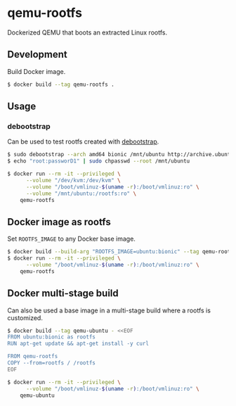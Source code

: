 # qemu-rootfs

Dockerized QEMU that boots an extracted Linux rootfs.

## Development

Build Docker image.

```sh
$ docker build --tag qemu-rootfs .
```

## Usage

### debootstrap

Can be used to test rootfs created with [debootstrap](https://wiki.debian.org/Debootstrap).

```sh
$ sudo debootstrap --arch amd64 bionic /mnt/ubuntu http://archive.ubuntu.com/ubuntu/
$ echo "root:passworD1" | sudo chpasswd --root /mnt/ubuntu

$ docker run --rm -it --privileged \
      --volume "/dev/kvm:/dev/kvm" \
      --volume "/boot/vmlinuz-$(uname -r):/boot/vmlinuz:ro" \
      --volume "/mnt/ubuntu:/rootfs:ro" \
    qemu-rootfs
```

## Docker image as rootfs

Set `ROOTFS_IMAGE` to any Docker base image.

```sh
$ docker build --build-arg "ROOTFS_IMAGE=ubuntu:bionic" --tag qemu-rootfs .
$ docker run --rm -it --privileged \
      --volume "/boot/vmlinuz-$(uname -r):/boot/vmlinuz:ro" \
    qemu-rootfs
```

## Docker multi-stage build

Can also be used a base image in a multi-stage build where a rootfs is customized.

```sh
$ docker build --tag qemu-ubuntu - <<EOF
FROM ubuntu:bionic as rootfs
RUN apt-get update && apt-get install -y curl

FROM qemu-rootfs
COPY --from=rootfs / /rootfs
EOF

$ docker run --rm -it --privileged \
      --volume "/boot/vmlinuz-$(uname -r):/boot/vmlinuz:ro" \
    qemu-ubuntu
```
